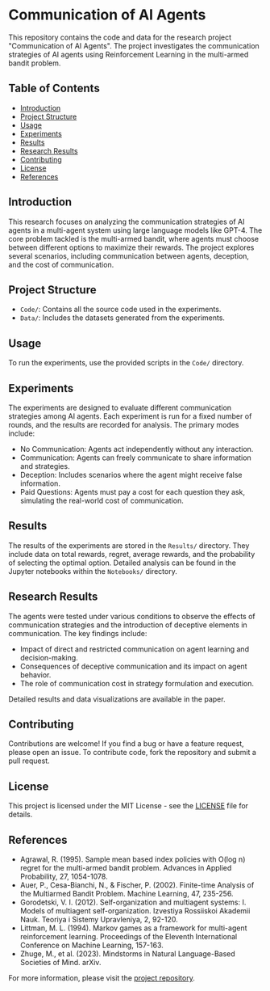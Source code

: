 # Communication of AI Agents

This repository contains the code and data for the research project "Communication of AI Agents". The project investigates the communication strategies of AI agents using Reinforcement Learning in the multi-armed bandit problem.

## Table of Contents

- [Introduction](#introduction)
- [Project Structure](#project-structure)
- [Usage](#usage)
- [Experiments](#experiments)
- [Results](#results)
- [Research Results](#research-results)
- [Contributing](#contributing)
- [License](#license)
- [References](#references)

## Introduction

This research focuses on analyzing the communication strategies of AI agents in a multi-agent system using large language models like GPT-4. The core problem tackled is the multi-armed bandit, where agents must choose between different options to maximize their rewards. The project explores several scenarios, including communication between agents, deception, and the cost of communication.

## Project Structure

- `Code/`: Contains all the source code used in the experiments.
- `Data/`: Includes the datasets generated from the experiments.

## Usage
To run the experiments, use the provided scripts in the `Code/` directory.  

## Experiments

The experiments are designed to evaluate different communication strategies among AI agents. Each experiment is run for a fixed number of rounds, and the results are recorded for analysis. The primary modes include:  

* No Communication: Agents act independently without any interaction.  
* Communication: Agents can freely communicate to share information and strategies.  
* Deception: Includes scenarios where the agent might receive false information.  
* Paid Questions: Agents must pay a cost for each question they ask, simulating the real-world cost of communication.   

## Results

The results of the experiments are stored in the `Results/` directory. They include data on total rewards, regret, average rewards, and the probability of selecting the optimal option. Detailed analysis can be found in the Jupyter notebooks within the `Notebooks/` directory.  

## Research Results

The agents were tested under various conditions to observe the effects of communication strategies and the introduction of deceptive elements in communication. The key findings include:  

* Impact of direct and restricted communication on agent learning and decision-making.  
* Consequences of deceptive communication and its impact on agent behavior.  
* The role of communication cost in strategy formulation and execution.  

Detailed results and data visualizations are available in the paper.

## Contributing

Contributions are welcome! If you find a bug or have a feature request, please open an issue. To contribute code, fork the repository and submit a pull request.  

## License

This project is licensed under the MIT License - see the [LICENSE](https://github.com/TagirRamilevich/research-ai-agents-communication/blob/main/LICENSE) file for details.  

## References  

* Agrawal, R. (1995). Sample mean based index policies with O(log n) regret for the multi-armed bandit problem. Advances in Applied Probability, 27, 1054-1078.  
* Auer, P., Cesa-Bianchi, N., & Fischer, P. (2002). Finite-time Analysis of the Multiarmed Bandit Problem. Machine Learning, 47, 235-256.  
* Gorodetski, V. I. (2012). Self-organization and multiagent systems: I. Models of multiagent self-organization. Izvestiya Rossiiskoi Akademii Nauk. Teoriya i Sistemy Upravleniya, 2, 92-120.  
* Littman, M. L. (1994). Markov games as a framework for multi-agent reinforcement learning. Proceedings of the Eleventh International Conference on Machine Learning, 157-163.  
* Zhuge, M., et al. (2023). Mindstorms in Natural Language-Based Societies of Mind. arXiv.

For more information, please visit the [project repository](https://github.com/TagirRamilevich/research-ai-agents-communication/).
